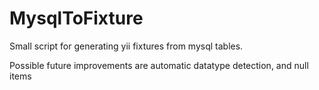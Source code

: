 MysqlToFixture
==============

Small script for generating yii fixtures from mysql tables.

Possible future improvements are automatic datatype detection, and null items

